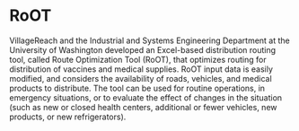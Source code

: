 # RoOT
VillageReach and the Industrial and Systems Engineering Department at the University of Washington developed an Excel-based distribution routing tool, called Route Optimization Tool (RoOT), that optimizes routing for distribution of vaccines and medical supplies. 
RoOT input data is easily modified, and considers the availability of roads, vehicles, and medical products to distribute. The tool can be used for routine operations, in emergency situations, or to evaluate the effect of changes in the situation (such as new or closed health centers, additional or fewer vehicles, new products, or new refrigerators).
